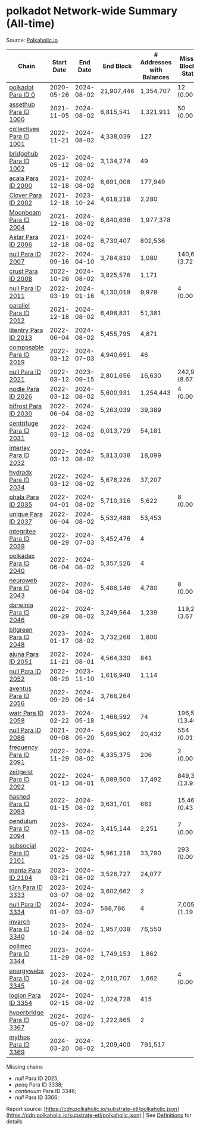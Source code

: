 # polkadot Network-wide Summary (All-time)

Source: [Polkaholic.io](https://polkaholic.io)


| Chain            | Start Date | End Date | End Block | # Addresses with Balances | Missing Blocks / Status |
| ---------------- | ---------- | ---------| --------- | ------------------------- | ----------------------- |
| [polkadot Para ID 0](/polkadot/0-polkadot) | 2020-05-26 | 2024-08-02 | 21,907,446 |  1,354,707 | 12 (0.00%)  |
| [assethub Para ID 1000](/polkadot/1000-assethub) | 2021-11-05 | 2024-08-02 | 6,815,541 |  1,321,911 | 50 (0.00%)  |
| [collectives Para ID 1001](/polkadot/1001-collectives) | 2022-11-21 | 2024-08-02 | 4,338,039 |  127 |    |
| [bridgehub Para ID 1002](/polkadot/1002-bridgehub) | 2023-05-12 | 2024-08-02 | 3,134,274 |  49 |    |
| [acala Para ID 2000](/polkadot/2000-acala) | 2021-12-18 | 2024-08-02 | 6,691,008 |  177,949 |    |
| [Clover Para ID 2002](/polkadot/2002-clover) | 2021-12-18 | 2023-10-24 | 4,618,218 |  2,280 |    |
| [Moonbeam Para ID 2004](/polkadot/2004-moonbeam) | 2021-12-18 | 2024-08-02 | 6,840,636 |  1,977,378 |    |
| [Astar Para ID 2006](/polkadot/2006-astar) | 2021-12-18 | 2024-08-02 | 6,730,407 |  802,536 |    |
| [null Para ID 2007](/polkadot/2007-kapex) | 2022-09-16 | 2024-04-10 | 3,784,810 |  1,080 | 140,668 (3.72%)  |
| [crust Para ID 2008](/polkadot/2008-crust) | 2022-10-26 | 2024-08-02 | 3,825,576 |  1,171 |    |
| [null Para ID 2011](/polkadot/2011-equilibrium) | 2022-03-19 | 2024-01-16 | 4,130,019 |  9,979 | 4 (0.00%)  |
| [parallel Para ID 2012](/polkadot/2012-parallel) | 2021-12-18 | 2024-08-02 | 6,496,831 |  51,381 |    |
| [litentry Para ID 2013](/polkadot/2013-litentry) | 2022-06-04 | 2024-08-02 | 5,455,795 |  4,871 |    |
| [composable Para ID 2019](/polkadot/2019-composable) | 2022-03-12 | 2024-07-03 | 4,940,691 |  46 |    |
| [null Para ID 2021](/polkadot/2021-efinity) | 2022-03-12 | 2023-09-15 | 2,801,656 |  16,630 | 242,949 (8.67%)  |
| [nodle Para ID 2026](/polkadot/2026-nodle) | 2022-03-12 | 2024-08-02 | 5,600,931 |  1,254,443 | 4 (0.00%)  |
| [bifrost Para ID 2030](/polkadot/2030-bifrost) | 2022-06-04 | 2024-08-02 | 5,263,039 |  39,389 |    |
| [centrifuge Para ID 2031](/polkadot/2031-centrifuge) | 2022-03-12 | 2024-08-02 | 6,013,729 |  54,181 |    |
| [interlay Para ID 2032](/polkadot/2032-interlay) | 2022-03-12 | 2024-08-02 | 5,813,038 |  18,099 |    |
| [hydradx Para ID 2034](/polkadot/2034-hydradx) | 2022-03-12 | 2024-08-02 | 5,678,226 |  37,207 |    |
| [phala Para ID 2035](/polkadot/2035-phala) | 2022-04-01 | 2024-08-02 | 5,710,316 |  5,622 | 8 (0.00%)  |
| [unique Para ID 2037](/polkadot/2037-unique) | 2022-06-04 | 2024-08-02 | 5,532,488 |  53,453 |    |
| [integritee Para ID 2039](/polkadot/2039-integritee) | 2022-08-29 | 2024-07-03 | 3,452,476 |  4 |    |
| [polkadex Para ID 2040](/polkadot/2040-polkadex) | 2022-06-04 | 2024-08-02 | 5,357,526 |  4 |    |
| [neuroweb Para ID 2043](/polkadot/2043-neuroweb) | 2022-06-04 | 2024-08-02 | 5,486,146 |  4,780 | 8 (0.00%)  |
| [darwinia Para ID 2046](/polkadot/2046-darwinia) | 2022-08-29 | 2024-08-02 | 3,249,564 |  1,239 | 119,220 (3.67%)  |
| [bitgreen Para ID 2048](/polkadot/2048-bitgreen) | 2023-01-17 | 2024-08-02 | 3,732,266 |  1,800 |    |
| [ajuna Para ID 2051](/polkadot/2051-ajuna) | 2022-11-21 | 2024-08-01 | 4,564,330 |  841 |    |
| [null Para ID 2052](/polkadot/2052-polkadot-parathread-2052) | 2022-08-29 | 2023-11-10 | 1,616,948 |  1,114 |    |
| [aventus Para ID 2056](/polkadot/2056-aventus) | 2022-09-29 | 2024-06-14 | 3,766,264 |   |    |
| [watr Para ID 2058](/polkadot/2058-watr) | 2023-02-22 | 2024-05-18 | 1,466,592 |  74 | 196,567 (13.40%)  |
| [null Para ID 2086](/polkadot/2086-kilt) | 2021-09-08 | 2024-05-20 | 5,695,902 |  20,432 | 554 (0.01%)  |
| [frequency Para ID 2091](/polkadot/2091-frequency) | 2022-11-29 | 2024-08-02 | 4,335,375 |  206 | 2 (0.00%)  |
| [zeitgeist Para ID 2092](/polkadot/2092-zeitgeist) | 2022-01-13 | 2024-08-01 | 6,089,500 |  17,492 | 849,383 (13.95%)  |
| [hashed Para ID 2093](/polkadot/2093-hashed) | 2022-01-15 | 2024-08-02 | 3,631,701 |  661 | 15,466 (0.43%)  |
| [pendulum Para ID 2094](/polkadot/2094-pendulum) | 2023-02-13 | 2024-08-02 | 3,415,144 |  2,251 | 7 (0.00%)  |
| [subsocial Para ID 2101](/polkadot/2101-subsocial) | 2022-01-25 | 2024-08-02 | 5,961,218 |  33,790 | 293 (0.00%)  |
| [manta Para ID 2104](/polkadot/2104-manta) | 2023-03-21 | 2024-08-02 | 3,526,727 |  24,077 |    |
| [t3rn Para ID 3333](/polkadot/3333-t3rn) | 2023-03-07 | 2024-08-02 | 3,602,662 |  2 |    |
| [null Para ID 3334](/polkadot/3334-polkadot-parathread-3334) | 2024-01-07 | 2024-03-07 | 588,786 |  4 | 7,005 (1.19%)  |
| [invarch Para ID 3340](/polkadot/3340-invarch) | 2023-10-24 | 2024-08-02 | 1,957,038 |  76,550 |    |
| [polimec Para ID 3344](/polkadot/3344-polimec) | 2023-11-29 | 2024-08-02 | 1,749,153 |  1,862 |    |
| [energywebx Para ID 3345](/polkadot/3345-energywebx) | 2023-10-24 | 2024-08-02 | 2,010,707 |  1,662 | 4 (0.00%)  |
| [logion Para ID 3354](/polkadot/3354-logion) | 2024-02-15 | 2024-08-02 | 1,024,728 |  415 |    |
| [hyperbridge Para ID 3367](/polkadot/3367-hyperbridge) | 2024-05-07 | 2024-08-02 | 1,222,865 |  2 |    |
| [mythos Para ID 3369](/polkadot/3369-mythos) | 2024-03-20 | 2024-08-02 | 1,209,400 |  791,517 |    |

Missing chains


* *null* Para ID 2025; 
* *peaq* Para ID 3338; 
* *continuum* Para ID 3346; 
* *null* Para ID 3366; 

Report source: [https://cdn.polkaholic.io/substrate-etl/polkaholic.json](https://cdn.polkaholic.io/substrate-etl/polkaholic.json) | See [Definitions](/DEFINITIONS.md) for details
